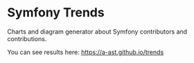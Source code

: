 Symfony Trends
==============

Charts and diagram generator about Symfony contributors and contributions.

You can see results here: https://a-ast.github.io/trends



